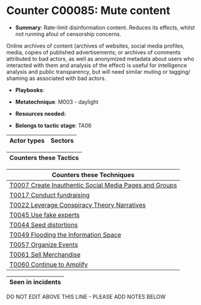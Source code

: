 # Counter C00085: Mute content

* **Summary**: Rate-limit disinformation content.  Reduces its effects, whilst not running afoul of censorship concerns.

Online archives of content (archives of websites, social media profiles, media, copies of published advertisements; or archives of comments attributed to bad actors, as well as anonymized metadata about users who interacted with them and analysis of the effect) is useful for intelligence analysis and public transparency, but will need similar muting or tagging/ shaming as associated with bad actors.

* **Playbooks**: 

* **Metatechnique**: M003 - daylight

* **Resources needed:** 

* **Belongs to tactic stage**: TA06


| Actor types | Sectors |
| ----------- | ------- |



| Counters these Tactics |
| ---------------------- |



| Counters these Techniques |
| ------------------------- |
| [T0007 Create Inauthentic Social Media Pages and Groups](../generated_pages/techniques/T0007.md) |
| [T0017 Conduct fundraising](../generated_pages/techniques/T0017.md) |
| [T0022 Leverage Conspiracy Theory Narratives](../generated_pages/techniques/T0022.md) |
| [T0045 Use fake experts](../generated_pages/techniques/T0045.md) |
| [T0044 Seed distortions](../generated_pages/techniques/T0044.md) |
| [T0049 Flooding the Information Space](../generated_pages/techniques/T0049.md) |
| [T0057 Organize Events](../generated_pages/techniques/T0057.md) |
| [T0061 Sell Merchandise](../generated_pages/techniques/T0061.md) |
| [T0060 Continue to Amplify](../generated_pages/techniques/T0060.md) |



| Seen in incidents |
| ----------------- |


DO NOT EDIT ABOVE THIS LINE - PLEASE ADD NOTES BELOW